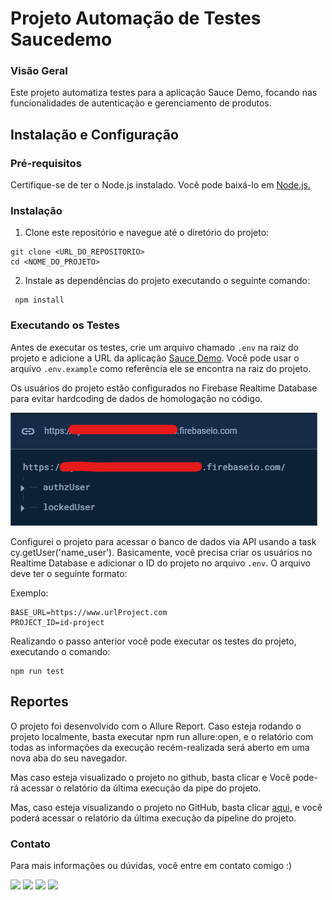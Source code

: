 # Projeto Automação de Testes Saucedemo

### Visão Geral

Este projeto automatiza testes para a aplicação Sauce Demo, focando nas funcionalidades de autenticação e gerenciamento de produtos.

## Instalação e Configuração

### Pré-requisitos 

Certifique-se de ter o Node.js instalado. Você pode baixá-lo em [Node.js.](https://nodejs.org/)

### Instalação

1. Clone este repositório e navegue até o diretório do projeto:
```
git clone <URL_DO_REPOSITORIO>
cd <NOME_DO_PROJETO>
```

2. Instale as dependências do projeto executando o seguinte comando:

```
 npm install
```

### Executando os Testes

Antes de executar os testes, crie um arquivo chamado `.env` na raiz do projeto e adicione a URL da aplicação [Sauce Demo](https://www.saucedemo.com/). Você pode usar o arquivo `.env.example` como referência ele se encontra na raiz do projeto.

Os usuários do projeto estão configurados no Firebase Realtime Database para evitar hardcoding de dados de homologação no código. 

![Descrição da Imagem](docs/readme/firebase-users.png)

Configurei o projeto para acessar o banco de dados via API usando a task cy.getUser('name_user'). Basicamente, você precisa criar os usuários no Realtime Database e adicionar o ID do projeto no arquivo `.env`. O arquivo deve ter o seguinte formato:

Exemplo:

```
BASE_URL=https://www.urlProject.com
PROJECT_ID=id-project
```

Realizando o passo anterior você pode executar os testes do projeto, executando o comando:

```
npm run test
```

## Reportes

O projeto foi desenvolvido com o Allure Report. Caso esteja rodando o projeto localmente, basta executar npm run allure:open, e o relatório com todas as informações da execução recém-realizada será aberto em uma nova aba do seu navegador.


Mas caso esteja visualizado o projeto no github, basta clicar  e Você pode-rá acessar o relatório da última execução da pipe do projeto.

Mas, caso esteja visualizando o projeto no GitHub, basta clicar [aqui](https://juliosantosjob.github.io/Vox-Tecnologia-Technical-Challenge), e você poderá acessar o relatório da última execução da pipeline do projeto.

### Contato

Para mais informações ou dúvidas, você entre em contato comigo :)

 [<img src="https://img.shields.io/badge/linkedin-%230077B5.svg?&style=for-the-badge&logo=linkedin&logoColor=white" />](https://www.linkedin.com/in/julio-santos-43428019b)
 [<img src = "https://img.shields.io/badge/instagram-%23E4405F.svg?&style=for-the-badge&logo=instagram&logoColor=white">](https://www.instagram.com/juli0sts/)
 [<img src = "https://img.shields.io/badge/facebook-%231877F2.svg?&style=for-the-badge&logo=facebook&logoColor=white">](https://www.facebook.com/profile.php?id=100003793058455)
<a href="mailto:julio958214@gmail.com"><img src="https://img.shields.io/badge/-Gmail-%23333?style=for-the-badge&logo=gmail&logoColor=white" target="_blank">
  </a> 

